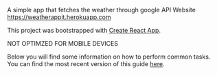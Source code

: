 A simple app that fetches the weather through google API
Website 
https://weatherappit.herokuapp.com

This project was bootstrapped with [Create React App](https://github.com/facebookincubator/create-react-app).

NOT OPTIMZED FOR MOBILE DEVICES

Below you will find some information on how to perform common tasks.<br>
You can find the most recent version of this guide [here](https://github.com/facebookincubator/create-react-app/blob/master/packages/react-scripts/template/README.md).
